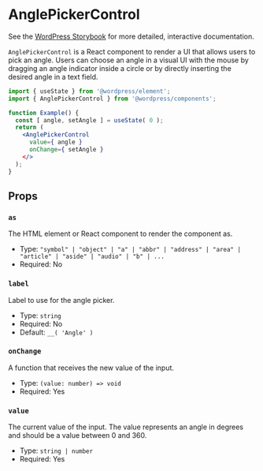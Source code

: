 # AnglePickerControl

<!-- This file is generated automatically and cannot be edited directly. Make edits via TypeScript types and TSDocs. -->

<p class="callout callout-info">See the <a href="https://wordpress.github.io/gutenberg/?path=/docs/components-anglepickercontrol--docs">WordPress Storybook</a> for more detailed, interactive documentation.</p>

`AnglePickerControl` is a React component to render a UI that allows users to
pick an angle. Users can choose an angle in a visual UI with the mouse by
dragging an angle indicator inside a circle or by directly inserting the
desired angle in a text field.

```jsx
import { useState } from '@wordpress/element';
import { AnglePickerControl } from '@wordpress/components';

function Example() {
  const [ angle, setAngle ] = useState( 0 );
  return (
    <AnglePickerControl
      value={ angle }
      onChange={ setAngle }
    </>
  );
}
```

## Props

### `as`

The HTML element or React component to render the component as.

-   Type: `"symbol" | "object" | "a" | "abbr" | "address" | "area" | "article" | "aside" | "audio" | "b" | ...`
-   Required: No

### `label`

Label to use for the angle picker.

-   Type: `string`
-   Required: No
-   Default: `__( 'Angle' )`

### `onChange`

A function that receives the new value of the input.

-   Type: `(value: number) => void`
-   Required: Yes

### `value`

The current value of the input. The value represents an angle in degrees
and should be a value between 0 and 360.

-   Type: `string | number`
-   Required: Yes
